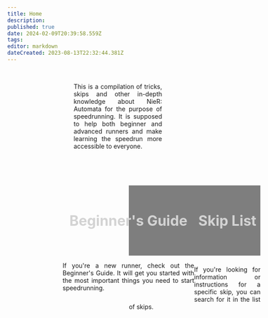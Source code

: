 ```yaml
---
title: Home
description: 
published: true
date: 2024-02-09T20:39:58.559Z
tags: 
editor: markdown
dateCreated: 2023-08-13T22:32:44.381Z
---
```


<!--<p style="text-align:center;
          font-size:2rem;
          font-weight:bold;">Welcome to the NieR: Automata Speedrun Wiki</p>-->
<br>
<p id="intro_text" style="text-align:justify; width:40%; margin-left:30%;">This is a compilation of tricks, skips and other in-depth knowledge about NieR: Automata for the purpose of speedrunning. It is supposed to help both beginner and advanced runners and make learning the speedrun more accessible to everyone.</p>
<br>
<!--<p style="text-align:center; font-size:2rem; font-weight:bold;">Getting Started</p>-->

<div id="beginner_link" style="width:300px; margin-left:25%; margin-top:50px; float:left;">
  <a href="/intro/beginner-guide" style="text-decoration: none; color:lightGrey;">
    <div style="background-image:url(/assets/home/beginner-thumbnail.jpg);
                background-size: cover;
                text-align:center;">
      <div class="panel-button" style="padding-top:3.8rem;
                  padding-bottom:3.8rem;
                  font-size:2rem;
                  font-weight:bold;
                  background-color:rgba(0, 0, 0, 0.5)
                  :hover { background-color:rgba(0, 0, 0, 0.8) }">Beginner's Guide</div>
    </div>
  </a>
  <p style="text-align:justify;">If you're a new runner, check out the Beginner's Guide. It will get you started with the most important things you need to start speedrunning.</p>
</div>

<div id="skip_link" style="width:300px; margin-left:55%; margin-top:50px;">
  <a href="/stuff/skip-list" style="text-decoration: none; color:lightGrey;">
    <div style="background-image:url(/assets/home/skips-thumbnail.jpg);
                height:169px;
                background-size: cover;
                text-align:center;">
      <div class="panel-button" style="padding-top:61px;
                  padding-bottom:60px;
                  font-size:2rem;
                  font-weight:bold;
                  background-color:rgba(0, 0, 0, 0.5)">Skip List</div>
    </div>
  </a>
  <p style="text-align:justify;">If you're looking for information or instructions for a specific skip, you can search for it in the list of skips.</p>
</div>

<!--<script>
  window.onload = function() {
    const isMobile = navigator.userAgentData.mobile;
    console.log(isMobile);
    let introText = getElementById("intro_text");
    console.log(introText);
    introText.style = "text-align:justify; width:100%; margin-left:0%;";
  }
</script>-->